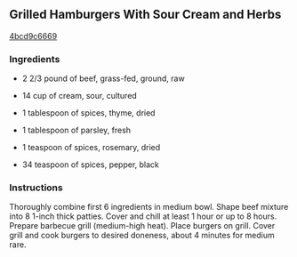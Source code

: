 ## Grilled Hamburgers With Sour Cream and Herbs

[4bcd9c6669](http://www.food.com/recipe/grilled-hamburgers-with-sour-cream-and-herbs-163911)

### Ingredients

 - 2 2/3 pound of beef, grass-fed, ground, raw

 - 14 cup of cream, sour, cultured

 - 1 tablespoon of spices, thyme, dried

 - 1 tablespoon of parsley, fresh

 - 1 teaspoon of spices, rosemary, dried

 - 34 teaspoon of spices, pepper, black

### Instructions

Thoroughly combine first 6 ingredients in medium bowl. Shape beef mixture into 8 1-inch thick patties. Cover and chill at least 1 hour or up to 8 hours. Prepare barbecue grill (medium-high heat). Place burgers on grill. Cover grill and cook burgers to desired doneness, about 4 minutes for medium rare.